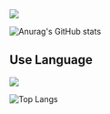 <img src="https://capsule-render.vercel.app/api?type=venom&color=auto&height=300&section=header&text=Welcome!&fontSize=90&animation=twinkling&fontColor=6B66FF" />


![Anurag's GitHub stats](https://github-readme-stats.vercel.app/api?username=shinho123&show_icons=true&theme=radical)


## Use Language
<img src="https://img.shields.io/badge/react-20232a.svg?style=for-the-badge&logo=react&logoColor=61DAFB" />

![Top Langs](https://github-readme-stats.vercel.app/api/top-langs/?username=shinho123&layout=compact)
